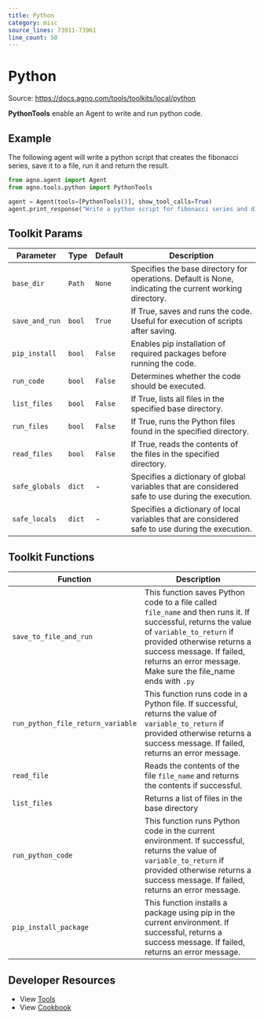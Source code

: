 ```yaml
---
title: Python
category: misc
source_lines: 73911-73961
line_count: 50
---
```


# Python
Source: https://docs.agno.com/tools/toolkits/local/python



**PythonTools** enable an Agent to write and run python code.

## Example

The following agent will write a python script that creates the fibonacci series, save it to a file, run it and return the result.

```python cookbook/tools/python_tools.py
from agno.agent import Agent
from agno.tools.python import PythonTools

agent = Agent(tools=[PythonTools()], show_tool_calls=True)
agent.print_response("Write a python script for fibonacci series and display the result till the 10th number")
```

## Toolkit Params

| Parameter      | Type   | Default | Description                                                                                             |
| -------------- | ------ | ------- | ------------------------------------------------------------------------------------------------------- |
| `base_dir`     | `Path` | `None`  | Specifies the base directory for operations. Default is None, indicating the current working directory. |
| `save_and_run` | `bool` | `True`  | If True, saves and runs the code. Useful for execution of scripts after saving.                         |
| `pip_install`  | `bool` | `False` | Enables pip installation of required packages before running the code.                                  |
| `run_code`     | `bool` | `False` | Determines whether the code should be executed.                                                         |
| `list_files`   | `bool` | `False` | If True, lists all files in the specified base directory.                                               |
| `run_files`    | `bool` | `False` | If True, runs the Python files found in the specified directory.                                        |
| `read_files`   | `bool` | `False` | If True, reads the contents of the files in the specified directory.                                    |
| `safe_globals` | `dict` | -       | Specifies a dictionary of global variables that are considered safe to use during the execution.        |
| `safe_locals`  | `dict` | -       | Specifies a dictionary of local variables that are considered safe to use during the execution.         |

## Toolkit Functions

| Function                          | Description                                                                                                                                                                                                                                                            |
| --------------------------------- | ---------------------------------------------------------------------------------------------------------------------------------------------------------------------------------------------------------------------------------------------------------------------- |
| `save_to_file_and_run`            | This function saves Python code to a file called `file_name` and then runs it. If successful, returns the value of `variable_to_return` if provided otherwise returns a success message. If failed, returns an error message. Make sure the file\_name ends with `.py` |
| `run_python_file_return_variable` | This function runs code in a Python file. If successful, returns the value of `variable_to_return` if provided otherwise returns a success message. If failed, returns an error message.                                                                               |
| `read_file`                       | Reads the contents of the file `file_name` and returns the contents if successful.                                                                                                                                                                                     |
| `list_files`                      | Returns a list of files in the base directory                                                                                                                                                                                                                          |
| `run_python_code`                 | This function runs Python code in the current environment. If successful, returns the value of `variable_to_return` if provided otherwise returns a success message. If failed, returns an error message.                                                              |
| `pip_install_package`             | This function installs a package using pip in the current environment. If successful, returns a success message. If failed, returns an error message.                                                                                                                  |

## Developer Resources

* View [Tools](https://github.com/agno-agi/agno/blob/main/libs/agno/agno/tools/python.py)
* View [Cookbook](https://github.com/agno-agi/agno/blob/main/cookbook/tools/python_tools.py)



